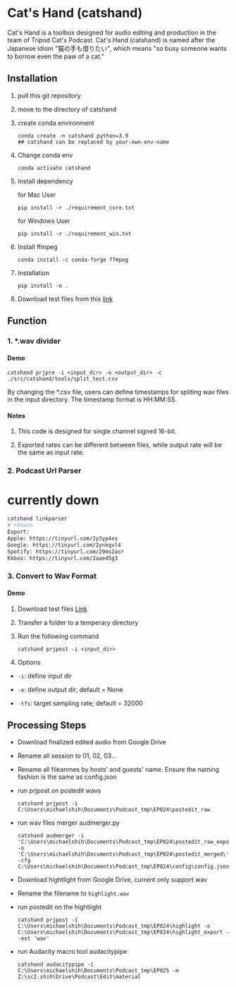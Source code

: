 # Cat's Hand (catshand)

Cat's Hand is a toolbox designed for audio editing and production in the team of Tripod Cat's Podcast. Cat's Hand (catshand) is named after the Japanese idiom "猫の手も借りたい", which means "so busy someone wants to borrow even the paw of a cat."

## Installation

1. pull this git repository
2. move to the directory of catshand
3. create conda environment

    ```shell
    conda create -n catshand python=3.9
    ## catshand can be replaced by your-own-env-name
    ```

4. Change conda env 

    ```shell
    conda activate catshand
    ```

5. Install dependency
    
    for Mac User
    ```shell
    pip install -r ./requirement_core.txt
    ```
    for Windows User
    ```shell
    pip install -r ./requirement_win.txt
    ```

6. Install ffmpeg
    
    ```shell
    conda install -c conda-forge ffmpeg
    ```

7. Installation

    ```shell
    pip install -e .
    ```

8. Download test files from this [link](https://drive.google.com/drive/folders/1ZK2PGQHYUtQUZYW7GLx3O8Ukr5MvmnHe?usp=sharing)

## Function

### 1. *.wav divider

#### Demo

```shell
catshand prjpre -i <input_dir> -o <output_dir> -c ./src/catshand/tools/split_test.csv
```

By changing the *.csv file, users can define timestamps for spliting wav files in the input directory. The timestamp format is HH:MM:SS.

#### Notes

1. This code is designed for single channel signed 16-bit.

2. Exported rates can be different between files, while output rate will be the same as input rate.

### 2. Podcast Url Parser
# currently down

```bash
catshand linkparser
# return
Export:
Apple: https://tinyurl.com/2y3yp4xs
Google: https://tinyurl.com/2ynkqvl4
Spotify: https://tinyurl.com/29ms2asr
Kkbox: https://tinyurl.com/2aae45g3
```

### 3. Convert to Wav Format

#### Demo

1. Download test files [Link](https://drive.google.com/drive/folders/14T52ACyoYR1IxLtU7rNCz6J1y8pjzUCL?usp=sharing)

2. Transfer a folder to a temperary directory

3. Run the following command

    ```shell
    catshand prjpost -i <input_dir>
    ```

4. Options

- `-i`: define input dir

- `-e`: define output dir; default = None

- `-tfs`: target sampling rate; default = 32000

## Processing Steps

- Download finalized edited audio from Google Drive
- Rename all session to 01, 02, 03...
- Rename all fileanmes by hosts' and guests' name. Ensure the naming fashion is the same as config.json

- run prjpost on postedit wavs

    ```shell
    catshand prjpost -i C:\Users\michaelshih\Documents\Podcast_tmp\EP024\postedit_raw
    ```

- run wav files merger audmerger.py

    ```shell
    catshand audmerger -i 'C:\Users\michaelshih\Documents\Podcast_tmp\EP024\postedit_raw_export\' -o 'C:\Users\michaelshih\Documents\Podcast_tmp\EP024\postedit_merged\' -cfg C:\Users\michaelshih\Documents\Podcast_tmp\EP024\config\config.json
    ```

- Download hightlight from Google Drive, current only support wav
- Rename the filename to `highlight.wav`
- run postedit on the hightlight

    ```shell
    catshand prjpost -i C:\Users\michaelshih\Documents\Podcast_tmp\EP024\highlight -o C:\Users\michaelshih\Documents\Podcast_tmp\EP024\highlight_export --ext 'wav'
    ```

- run Audacity macro tool audacitypipe

    ```shell
    catshand audacitypipe -i C:\Users\michaelshih\Documents\Podcast_tmp\EP025 -m Z:\sc2.shih\Drive\Podcast\Edit\material
    ``` 